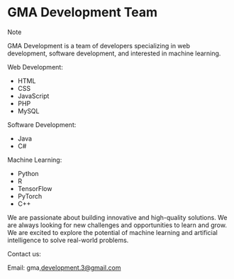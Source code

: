 # GMA Development Team

>[!NOTE]
>GMA Development is a team of developers specializing in web development, software development, and interested in machine learning.

Web Development:
- HTML
- CSS
- JavaScript
- PHP
- MySQL

Software Development:
- Java
- C#

Machine Learning:
- Python
- R
- TensorFlow
- PyTorch
- C++

We are passionate about building innovative and high-quality solutions.
We are always looking for new challenges and opportunities to learn and grow. We are excited to explore the potential of machine learning and artificial intelligence to solve real-world problems.

Contact us:

Email: gma,development.3@gmail.com

<!---
GMA-Development/GMA-Development is a ✨ special ✨ repository because its `README.md` (this file) appears on your GitHub profile.
You can click the Preview link to take a look at your changes.
--->
